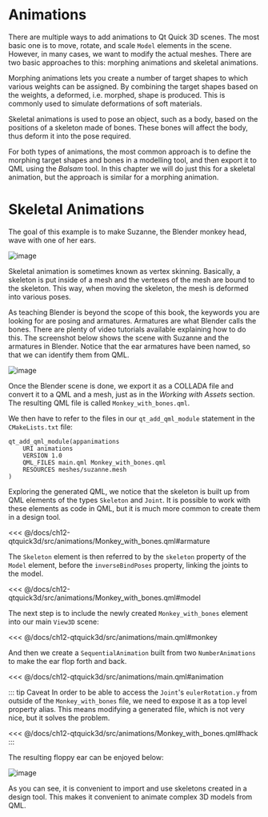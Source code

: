 # Animations

There are multiple ways to add animations to Qt Quick 3D scenes. The most basic one is to move, rotate, and scale ``Model`` elements in the scene. However, in many cases, we want to modify the actual meshes. There are two basic approaches to this: morphing animations and skeletal animations.

Morphing animations lets you create a number of target shapes to which various weights can be assigned. By combining the target shapes based on the weights, a deformed, i.e. morphed, shape is produced. This is commonly used to simulate deformations of soft materials.

Skeletal animations is used to pose an object, such as a body, based on the positions of a skeleton made of bones. These bones will affect the body, thus deform it into the pose required.

For both types of animations, the most common approach is to define the morphing target shapes and bones in a modelling tool, and then export it to QML using the _Balsam_ tool. In this chapter we will do just this for a skeletal animation, but the approach is similar for a morphing animation.

# Skeletal Animations

The goal of this example is to make Suzanne, the Blender monkey head, wave with one of her ears.

![image](../../ch12-qtquick3d/assets//monkey.gif)

Skeletal animation is sometimes known as vertex skinning. Basically, a skeleton is put inside of a mesh and the vertexes of the mesh are bound to the skeleton. This way, when moving the skeleton, the mesh is deformed into various poses.

As teaching Blender is beyond the scope of this book, the keywords you are looking for are posing and armatures. Armatures are what Blender calls the bones. There are plenty of video tutorials available explaining how to do this. The screenshot below shows the scene with Suzanne and the armatures in Blender. Notice that the ear armatures have been named, so that we can identify them from QML.

![image](../../ch12-qtquick3d/assets//blender-monkey-with-bones.png)

Once the Blender scene is done, we export it as a COLLADA file and convert it to a QML and a mesh, just as in the _Working with Assets_ section. The resulting QML file is called ``Monkey_with_bones.qml``.

We then have to refer to the files in our ``qt_add_qml_module`` statement in the ``CMakeLists.txt`` file:

```
qt_add_qml_module(appanimations
    URI animations
    VERSION 1.0
    QML_FILES main.qml Monkey_with_bones.qml
    RESOURCES meshes/suzanne.mesh
)
```

Exploring the generated QML, we notice that the skeleton is built up from QML elements of the types ``Skeleton`` and ``Joint``. It is possible to work with these elements as code in QML, but it is much more common to create them in a design tool.

<<< @/docs/ch12-qtquick3d/src/animations/Monkey_with_bones.qml#armature

The ``Skeleton`` element is then referred to by the ``skeleton`` property of the ``Model`` element, before the ``inverseBindPoses`` property, linking the joints to the model.

<<< @/docs/ch12-qtquick3d/src/animations/Monkey_with_bones.qml#model

The next step is to include the newly created ``Monkey_with_bones`` element into our main ``View3D`` scene:

<<< @/docs/ch12-qtquick3d/src/animations/main.qml#monkey

And then we create a ``SequentialAnimation`` built from two ``NumberAnimations`` to make the ear flop forth and back.

<<< @/docs/ch12-qtquick3d/src/animations/main.qml#animation

::: tip Caveat
In order to be able to access the ``Joint``'s ``eulerRotation.y`` from outside of the ``Monkey_with_bones`` file, we need to expose it as a top level property alias. This means modifying a generated file, which is not very nice, but it solves the problem.

<<< @/docs/ch12-qtquick3d/src/animations/Monkey_with_bones.qml#hack
:::

The resulting floppy ear can be enjoyed below:

![image](../../ch12-qtquick3d/assets//monkey.gif)

As you can see, it is convenient to import and use skeletons created in a design tool. This makes it convenient to animate complex 3D models from QML.
